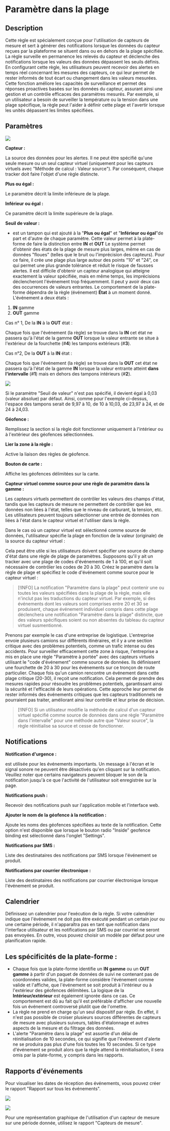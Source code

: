 # Paramètre dans la plage

## Description

Cette règle est spécialement conçue pour l'utilisation de capteurs de mesure et sert à générer des notifications lorsque les données du capteur reçues par la plateforme se situent dans ou en dehors de la plage spécifiée. La règle surveille en permanence les relevés du capteur et déclenche des notifications lorsque les valeurs des données dépassent les seuils définis. En configurant cette règle, les utilisateurs peuvent recevoir des alertes en temps réel concernant les mesures des capteurs, ce qui leur permet de rester informés de tout écart ou changement dans les valeurs mesurées. Cette fonction améliore les capacités de surveillance et permet des réponses proactives basées sur les données du capteur, assurant ainsi une gestion et un contrôle efficaces des paramètres mesurés. Par exemple, si un utilisateur a besoin de surveiller la température ou la tension dans une plage spécifique, la règle peut l'aider à définir cette plage et l'avertir lorsque les unités dépassent les limites spécifiées.

## Paramètres

![](../../../guide-de-litilizateur/regles-et-notifications/entrees-et-sorties/attachments/image-20230706-064405.png)

**Capteur :**

La source des données pour les alertes. Il ne peut être spécifié qu'une seule mesure ou un seul capteur virtuel (uniquement pour les capteurs virtuels avec "Méthode de calcul : Valeur source"). Par conséquent, chaque tracker doit faire l'objet d'une règle distincte.

**Plus ou égal :**

Le paramètre décrit la limite inférieure de la plage.

**Inférieur ou égal :**

Ce paramètre décrit la limite supérieure de la plage.

**Seuil de valeur :**

* est un tampon qui est ajouté à la "**Plus ou égal**" et "**Inférieur ou égal**"de part et d'autre de chaque paramètre. Cette valeur permet à la plate-forme de faire la distinction entre **IN** et **OUT** Le système permet d'obtenir des états de la plage de mesure plus larges, même en cas de données "floues" (telles que le bruit ou l'imprécision des capteurs). Pour ce faire, il crée une plage plus large autour des points "10" et "24", ce qui permet une plus grande tolérance et réduit le risque de fausses alertes. Il est difficile d'obtenir un capteur analogique qui atteigne exactement la valeur spécifiée, mais en même temps, les imprécisions déclencheront l'événement trop fréquemment. Il peut y avoir deux cas des occurrences de valeurs entrantes. Le comportement de la plate-forme dépendra de la règle (événement) **État** à un moment donné. L'événement a deux états :

1. **IN** gamme
2. **OUT** gamme

Cas n° 1, De la **IN** à la **OUT** état :

Chaque fois que l'événement (la règle) se trouve dans la **IN** cet état ne passera qu'à l'état de la gamme **OUT** lorsque la valeur entrante se situe à l'extérieur de la fourchette (#**4**) les tampons extérieurs (#**3**).

Cas n°2, De la **OUT** à la **IN** état :

Chaque fois que l'événement (la règle) se trouve dans la **OUT** cet état ne passera qu'à l'état de la gamme **IN** lorsque la valeur entrante atteint **dans l'intervalle** (#**1**) mais en dehors des tampons intérieurs (#**2**).

![](../../../guide-de-litilizateur/regles-et-notifications/entrees-et-sorties/attachments/image-20230706-064540.png)

Si le paramètre "Seuil de valeur" n'est pas spécifié, il devient égal à 0,03 (valeur absolue) par défaut. Ainsi, comme pour l'exemple ci-dessus, l'espace des tampons serait de 9,97 à 10, de 10 à 10,03, de 23,97 à 24, et de 24 à 24,03.

**Géofence :**

Remplissez la section si la règle doit fonctionner uniquement à l'intérieur ou à l'extérieur des géofences sélectionnées.

**Lier la zone à la règle :**

Active la liaison des règles de géofence.

**Bouton de carte :**

Affiche les géofences délimitées sur la carte.

**Capteur virtuel comme source pour une règle de paramètre dans la gamme :**

Les capteurs virtuels permettent de contrôler les valeurs des champs d'état, tandis que les capteurs de mesure ne permettent de contrôler que les données non liées à l'état, telles que le niveau de carburant, la tension, etc. Les utilisateurs peuvent toujours sélectionner une entrée de données non liées à l'état dans le capteur virtuel et l'utiliser dans la règle.

Dans le cas où un capteur virtuel est sélectionné comme source de données, l'utilisateur spécifie la plage en fonction de la valeur (originale) de la source du capteur virtuel :

Cela peut être utile si les utilisateurs doivent spécifier une source de champ d'état dans une règle de plage de paramètres. Supposons qu'il y ait un tracker avec une plage de codes d'événements de 1 à 100, et qu'il soit nécessaire de contrôler les codes de 20 à 30. Créez le paramètre dans la règle de plage et spécifiez le code d'événement comme source pour le capteur virtuel :

> \[!INFO] La notification "Paramètre dans la plage" peut contenir une ou toutes les valeurs spécifiées dans la plage de la règle, mais elle n'inclut pas les traductions du capteur virtuel. Par exemple, si des événements dont les valeurs sont comprises entre 20 et 30 se produisent, chaque événement individuel compris dans cette plage déclenchera une notification "Paramètre dans la plage" distincte, que des valeurs spécifiques soient ou non absentes du tableau du capteur virtuel susmentionné.

Prenons par exemple le cas d'une entreprise de logistique. L'entreprise envoie plusieurs camions sur différents itinéraires, et il y a une section critique avec des problèmes potentiels, comme un trafic intense ou des accidents. Pour surveiller efficacement cette zone à risque, l'entreprise a mis en place une règle "Paramètre à portée" avec des capteurs virtuels utilisant le "code d'événement" comme source de données. Ils définissent une fourchette de 20 à 30 pour les événements sur ce tronçon de route particulier. Chaque fois qu'un camion rencontre un événement dans cette plage critique (20-30), il reçoit une notification. Cela permet de prendre des mesures rapides pour résoudre les problèmes potentiels, garantissant ainsi la sécurité et l'efficacité de leurs opérations. Cette approche leur permet de rester informés des événements critiques que les capteurs traditionnels ne pourraient pas traiter, améliorant ainsi leur contrôle et leur prise de décision.

> \[!INFO] Si un utilisateur modifie la méthode de calcul d'un capteur virtuel spécifié comme source de données dans une règle "Paramètre dans l'intervalle" pour une méthode autre que "Valeur source", la règle réinitialise sa source et cesse de fonctionner.

## Notifications

**Notification d'urgence :**

est utilisée pour les événements importants. Un message à l'écran et le signal sonore ne peuvent être désactivés qu'en cliquant sur la notification. Veuillez noter que certains navigateurs peuvent bloquer le son de la notification jusqu'à ce que l'activité de l'utilisateur soit enregistrée sur la page.

**Notifications push :**

Recevoir des notifications push sur l'application mobile et l'interface web.

**Ajouter le nom de la géofence à la notification :**

Ajoute les noms des géofences spécifiées au texte de la notification. Cette option n'est disponible que lorsque le bouton radio "Inside" geofence binding est sélectionné dans l'onglet "Settings".

**Notifications par SMS :**

Liste des destinataires des notifications par SMS lorsque l'événement se produit.

**Notifications par courrier électronique :**

Liste des destinataires des notifications par courrier électronique lorsque l'événement se produit.

## Calendrier

Définissez un calendrier pour l'exécution de la règle. Si votre calendrier indique que l'événement ne doit pas être exécuté pendant un certain jour ou une certaine période, il n'apparaîtra pas en tant que notification dans l'interface utilisateur et les notifications par SMS ou par courriel ne seront pas envoyées. En outre, vous pouvez choisir un modèle par défaut pour une planification rapide.

## Les spécificités de la plate-forme :

* Chaque fois que la plate-forme identifie un **IN** **gamme** ou un **OUT** **gamme** à partir d'un paquet de données de suivi ne contenant pas de coordonnées valides, la plate-forme considère l'événement comme valide et l'affiche, que l'événement se soit produit à l'intérieur ou à l'extérieur des géofences délimitées. La logique de la **Intérieur/extérieur** est également ignorée dans ce cas. Ce comportement est dû au fait qu'il est préférable d'afficher une nouvelle fois un événement controversé plutôt que de l'omettre.
* La règle ne prend en charge qu'un seul dispositif par règle. En effet, il n'est pas possible de croiser plusieurs sources différentes de capteurs de mesure avec plusieurs suiveurs, tables d'étalonnage et autres aspects de la mesure et du filtrage des données.
* L'alerte "Paramètre dans la plage" est assortie d'un délai de réinitialisation de 10 secondes, ce qui signifie que l'événement d'alerte ne se produira pas plus d'une fois toutes les 10 secondes. Si ce type d'événement se produit alors que la règle attend la réinitialisation, il sera omis par la plate-forme, y compris dans les rapports.

## Rapports d'événements

Pour visualiser les dates de réception des événements, vous pouvez créer le rapport "Rapport sur tous les événements".

![](../../../guide-de-litilizateur/regles-et-notifications/entrees-et-sorties/attachments/image-20230706-064944.png)

![](../../../guide-de-litilizateur/regles-et-notifications/entrees-et-sorties/attachments/image-20230706-065349.png)

Pour une représentation graphique de l'utilisation d'un capteur de mesure sur une période donnée, utilisez le rapport "Capteurs de mesure".
